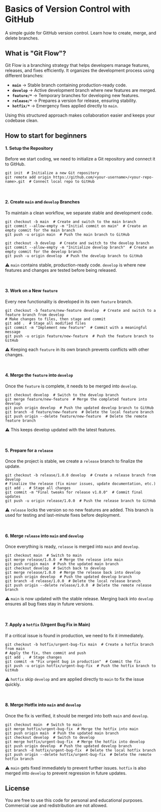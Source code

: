 # Basics of Version Control with GitHub
A simple guide for GitHub version control. Learn how to create, merge, and delete branches.


## What is "Git Flow"?
Git Flow is a branching strategy that helps developers manage features, releases, and fixes efficiently. It organizes the development process using different branches:

- **`main`** → Stable branch containing production-ready code.
- **`develop`** → Active development branch where new features are merged.
- **`feature/*`** → Temporary branches for developing new features.
- **`release/*`** → Prepares a version for release, ensuring stability.
- **`hotfix/*`** → Emergency fixes applied directly to `main`.

Using this structured approach makes collaboration easier and keeps your codebase clean.


## How to start for beginners
#### 1. Setup the Repository
Before we start coding, we need to initialize a Git repository and connect it to GitHub.
```
git init  # Initialize a new Git repository
git remote add origin https://github.com/<your-username>/<your-repo-name>.git  # Connect local repo to GitHub
```

<br>

#### 2. Create `main` and `develop` Branches
To maintain a clean workflow, we separate stable and development code.
```
git checkout -b main  # Create and switch to the main branch
git commit --allow-empty -m "Initial commit on main"  # Create an empty commit for the main branch
git push -u origin main  # Push the main branch to GitHub

git checkout -b develop  # Create and switch to the develop branch
git commit --allow-empty -m "Initialize develop branch"  # Create an empty commit for the develop branch
git push -u origin develop  # Push the develop branch to GitHub
```
⚠️ `main` contains stable, production-ready code. `develop` is where new features and changes are tested before being released.

<br>

#### 3. Work on a New `feature`
Every new functionality is developed in its own `feature` branch.
```
git checkout -b feature/new-feature develop  # Create and switch to a feature branch from develop
# Make changes to files, then stage and commit
git add .  # Stage all modified files
git commit -m "Implement new feature"  # Commit with a meaningful message
git push -u origin feature/new-feature  # Push the feature branch to GitHub
```
⚠️ Keeping each `feature` in its own branch prevents conflicts with other changes.

<br>

#### 4. Merge the `feature` into `develop`
Once the `feature` is complete, it needs to be merged into `develop`.
```
git checkout develop  # Switch to the develop branch
git merge feature/new-feature  # Merge the completed feature into develop
git push origin develop  # Push the updated develop branch to GitHub
git branch -d feature/new-feature  # Delete the local feature branch
git push origin --delete feature/new-feature  # Delete the remote feature branch
```
⚠️ This keeps develop updated with the latest features.

<br>

#### 5. Prepare for a `release`
Once the project is stable, we create a `release` branch to finalize the update.
```
git checkout -b release/1.0.0 develop  # Create a release branch from develop
# Finalize the release (fix minor issues, update documentation, etc.)
git add .  # Stage all changes
git commit -m "Final tweaks for release v1.0.0"  # Commit final updates
git push -u origin release/1.0.0  # Push the release branch to GitHub
```
⚠️ `release` locks the version so no new features are added. This branch is used for testing and last-minute fixes before deployment.

<br>

#### 6. Merge `release` into `main` and `develop`
Once everything is ready, `release` is merged into `main` and `develop`.
```
git checkout main  # Switch to main
git merge release/1.0.0  # Merge the release into main
git push origin main  # Push the updated main branch
git checkout develop  # Switch back to develop
git merge release/1.0.0  # Merge the release back into develop
git push origin develop  # Push the updated develop branch
git branch -d release/1.0.0  # Delete the local release branch
git push origin --delete release/1.0.0  # Delete the remote release branch
```
⚠️ `main` is now updated with the stable release. Merging back into `develop` ensures all bug fixes stay in future versions.

<br>

#### 7. Apply a `hotfix` (Urgent Bug Fix in Main)
If a critical issue is found in production, we need to fix it immediately.
```
git checkout -b hotfix/urgent-bug-fix main  # Create a hotfix branch from main
# Apply the fix, then commit and push
git add .  # Stage changes
git commit -m "Fix urgent bug in production"  # Commit the fix
git push -u origin hotfix/urgent-bug-fix  # Push the hotfix branch to GitHub
```
⚠️ `hotfix` skip `develop` and are applied directly to `main` to fix the issue quickly.

<br>

#### 8. Merge Hotfix into `main` and `develop`
Once the fix is verified, it should be merged into both `main` and `develop`.
```
git checkout main  # Switch to main
git merge hotfix/urgent-bug-fix  # Merge the hotfix into main
git push origin main  # Push the updated main branch
git checkout develop  # Switch to develop
git merge hotfix/urgent-bug-fix  # Merge the hotfix into develop
git push origin develop  # Push the updated develop branch
git branch -d hotfix/urgent-bug-fix  # Delete the local hotfix branch
git push origin --delete hotfix/urgent-bug-fix  # Delete the remote hotfix branch
```
⚠️ `main` gets fixed immediately to prevent further issues. `hotfix` is also merged into `develop` to prevent regression in future updates.


## License
You are free to use this code for personal and educational purposes. Commercial use and redistribution are not allowed.
